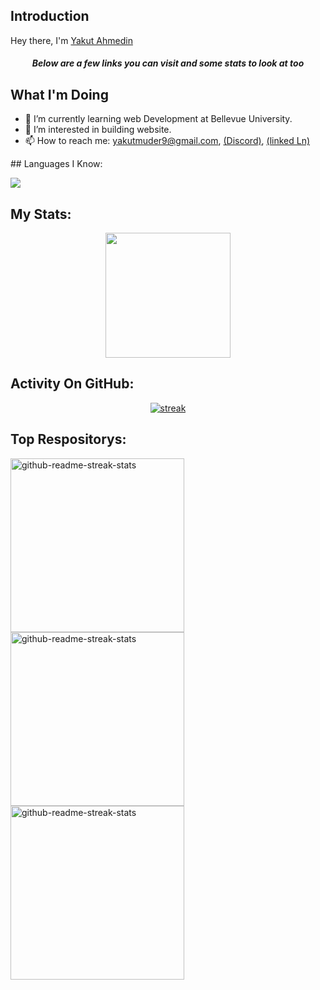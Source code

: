 ## Introduction

<p align="center
  [![Typing SVG](https://readme-typing-svg.demolab.com?font=Fira+Code&pause=1000&width=435&lines=The+five+boxing+wizards+jump+quickly)](https://git.io/typing-svg)
</p>

<h3 align="center">Hey there, I'm <a href="https://github.com/Yakutmuder9">Yakut Ahmedin</a></h3>
<h5 align="center">Below are a few links you can visit and some stats to look at too</h5>

## What I'm Doing

- 🌱 I’m currently learning web Development at Bellevue University.
- 👀 I’m interested in building website.
- 📫 How to reach me: yakutmuder9@gmail.com, <a href="https://discord.com/channels/@me">(Discord)</a>, <a href="www.linkedin.com/in/yakut-ahmedin">(linked Ln) 
 </a>
## Languages I Know:

<p align="left"> <a href="https://github.com/Yakutmuder9"><img src="https://skillicons.dev/icons?i=vscode,git,github,html,css,js,ts,express,nodejs,figma,react,angular,bootstrap,tailwind,materialui,mongodb,firebase"> </a> </p>

## My Stats:

<p align="center">
<img height="200px" src="https://github-readme-stats.vercel.app/api?username=Yakutmuder9&hide_border=true&show_icons=true&count_private=true&theme=gruvbox&bg_color=151515">
</p>

## Activity On GitHub:

<p align="center">
  <a href="https://github.com/Yakutmuder9">      
<img title="stats" alt="streak" src="https://github-readme-streak-stats.herokuapp.com/?user=Yakutmuder9&theme=dark&hide_border=true&stroke=f53b3b"/>
</a> 
</p>

## Top Respositorys:

  <p align="left">
     <a href="https://github.com/Yakutmuder9/yakutmuder9"><img width="278" src="https://denvercoder1-github-readme-stats.vercel.app/api/pin/?username=Yakutmuder9&repo=MyPortfolio&theme=react&bg_color=1F222E&title_color=F8D866&hide_border=true&icon_color=F8D866&show_icons=false" alt="github-readme-streak-stats"></a>
    <a href="https://github.com/Yakutmuder9/MyPortfolior"><img width="278" src="https://denvercoder1-github-readme-stats.vercel.app/api/pin/?username=Yakutmuder9&repo=Furniture-Shop&theme=react&bg_color=1F222E&title_color=F8D866&hide_border=true&icon_color=F8D866&show_icons=false" alt="github-readme-streak-stats"></a>
     <a href="https://github.com/Yakutmuder9/CarComet-Car-Shopping"><img width="278" src="https://denvercoder1-github-readme-stats.vercel.app/api/pin/?username=Yakutmuder9&repo=CarComet-Car-Shopping&theme=react&bg_color=1F222E&title_color=F8D866&hide_border=true&icon_color=F8D866&show_icons=false" alt="github-readme-streak-stats"></a>
  </p>
